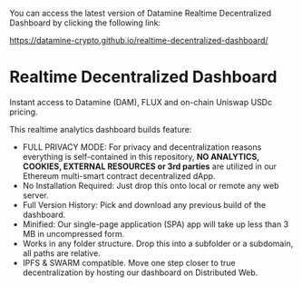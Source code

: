 You can access the latest version of Datamine Realtime Decentralized Dashboard by clicking the following link:

https://datamine-crypto.github.io/realtime-decentralized-dashboard/

# Realtime Decentralized Dashboard

Instant access to Datamine (DAM), FLUX and on-chain Uniswap USDc pricing. 

This realtime analytics dashboard builds feature:

- FULL PRIVACY MODE: For privacy and decentralization reasons everything is self-contained in this repository, **NO ANALYTICS, COOKIES, EXTERNAL RESOURCES or 3rd parties** are utilized in our Ethereum multi-smart contract decentralized dApp. 
- No Installation Required: Just drop this onto local or remote any web server.
- Full Version History: Pick and download any previous build of the dashboard.
- Minified: Our single-page application (SPA) app will take up less than 3 MB in uncompressed form.
- Works in any folder structure. Drop this into a subfolder or a subdomain, all paths are relative.
- IPFS & SWARM compatible. Move one step closer to true decentralization by hosting our dashboard on Distributed Web.
